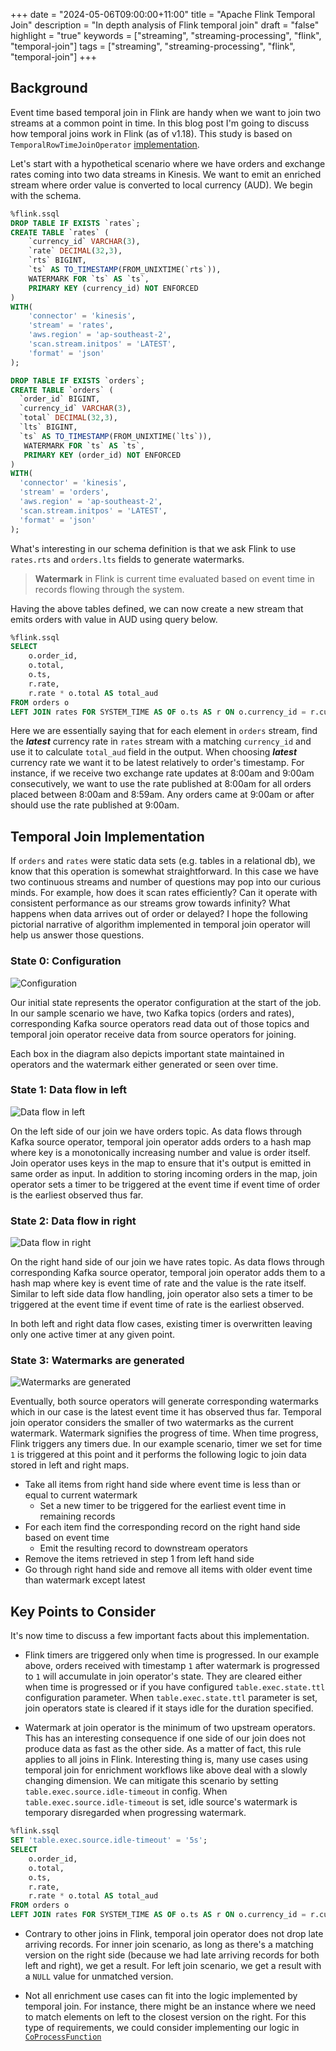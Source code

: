 +++
date = "2024-05-06T09:00:00+11:00"
title = "Apache Flink Temporal Join"
description = "In depth analysis of Flink temporal join"
draft = "false"
highlight = "true"
keywords = ["streaming", "streaming-processing", "flink", "temporal-join"]
tags = ["streaming", "streaming-processing", "flink", "temporal-join"]
+++

## Background

Event time based temporal join in Flink are handy when we want to join two streams at a common point in time. In this blog post I'm going to discuss how temporal joins work in Flink (as of v1.18). This study is based on `TemporalRowTimeJoinOperator` [implementation](https://github.com/apache/flink/blob/547e4b53ebe36c39066adcf3a98123a1f7890c15/flink-table/flink-table-runtime/src/main/java/org/apache/flink/table/runtime/operators/join/temporal/TemporalRowTimeJoinOperator.java#L4).

Let's start with a hypothetical scenario where we have orders and exchange rates coming into two data streams in Kinesis. We want to emit an enriched stream where order value is converted to local currency (AUD). We begin with the schema.

```sql
%flink.ssql
DROP TABLE IF EXISTS `rates`;
CREATE TABLE `rates` (
    `currency_id` VARCHAR(3),
    `rate` DECIMAL(32,3),
    `rts` BIGINT,
    `ts` AS TO_TIMESTAMP(FROM_UNIXTIME(`rts`)),
    WATERMARK FOR `ts` AS `ts`,
    PRIMARY KEY (currency_id) NOT ENFORCED
)
WITH(
    'connector' = 'kinesis',
    'stream' = 'rates',
    'aws.region' = 'ap-southeast-2',
    'scan.stream.initpos' = 'LATEST',
    'format' = 'json'
);

DROP TABLE IF EXISTS `orders`;
CREATE TABLE `orders` (
  `order_id` BIGINT,
  `currency_id` VARCHAR(3),
  `total` DECIMAL(32,3),
  `lts` BIGINT,
  `ts` AS TO_TIMESTAMP(FROM_UNIXTIME(`lts`)),
   WATERMARK FOR `ts` AS `ts`,
   PRIMARY KEY (order_id) NOT ENFORCED
)
WITH(
  'connector' = 'kinesis',
  'stream' = 'orders',
  'aws.region' = 'ap-southeast-2',
  'scan.stream.initpos' = 'LATEST',
  'format' = 'json'
);
```

What's interesting in our schema definition is that we ask Flink to use `rates.rts` and `orders.lts` fields to generate watermarks.

> **Watermark** in Flink is current time evaluated based on event time in records flowing through the system.

Having the above tables defined, we can now create a new stream that emits orders with value in AUD using query below.

```sql
%flink.ssql
SELECT 
    o.order_id,
    o.total,
    o.ts,
    r.rate,
    r.rate * o.total AS total_aud
FROM orders o
LEFT JOIN rates FOR SYSTEM_TIME AS OF o.ts AS r ON o.currency_id = r.currency_id;
```

Here we are essentially saying that for each element in `orders` stream, find the ***latest*** currency rate in `rates` stream with a matching `currency_id` and use it to calculate `total_aud` field in the output. When choosing ***latest*** currency rate we want it to be latest relatively to order's timestamp. For instance, if we receive two exchange rate updates at 8:00am and 9:00am consecutively, we want to use the rate published at 8:00am for all orders placed between 8:00am and 8:59am. Any orders came at 9:00am or after should use the rate published at 9:00am.

## Temporal Join Implementation

If `orders` and `rates` were static data sets (e.g. tables in a relational db), we know that this operation is somewhat straightforward. In this case we have two continuous streams and number of questions may pop into our curious minds. For example, how does it scan rates efficiently? Can it operate with consistent performance as our streams grow towards infinity? What happens when data arrives out of order or delayed? I hope the following pictorial narrative of algorithm implemented in temporal join operator will help us answer those questions.

### State 0: Configuration

![Configuration](/flink-temporal-join/join-state-0.png)

Our initial state represents the operator configuration at the start of the job. In our sample scenario we have, two Kafka topics (orders and rates), corresponding Kafka source operators read data out of those topics and temporal join operator receive data from source operators for joining.

Each box in the diagram also depicts important state maintained in operators and the watermark either generated or seen over time.

### State 1: Data flow in left
![Data flow in left](/flink-temporal-join/join-state-1.png)

On the left side of our join we have orders topic. As data flows through Kafka source operator, temporal join operator adds orders to a hash map where key is a monotonically increasing number and value is order itself. Join operator uses keys in the map to ensure that it's output is emitted in same order as input.
In addition to storing incoming orders in the map, join operator sets a timer to be triggered at the event time if event time of order is the earliest observed thus far.

### State 2: Data flow in right
![Data flow in right](/flink-temporal-join/join-state-2.png)

On the right hand side of our join we have rates topic. As data flows through corresponding Kafka source operator, temporal join operator adds them to a hash map where key is event time of rate and the value is the rate itself. Similar to left side data flow handling, join operator also sets a timer to be triggered at the event time if event time of rate is the earliest observed. 

In both left and right data flow cases, existing timer is overwritten leaving only one active timer at any given point.


### State 3: Watermarks are generated
![Watermarks are generated](/flink-temporal-join/join-state-3.png)

Eventually, both source operators will generate corresponding watermarks which in our case is the latest event time it has observed thus far. Temporal join operator considers the smaller of two watermarks as the current watermark. Watermark signifies the progress of time. When time progress, Flink triggers any timers due. In our example scenario, timer we set for time `1` is triggered at this point and it performs the following logic to join data stored in left and right maps.

- Take all items from right hand side where event time is less than or equal to current watermark 
  - Set a new timer to be triggered for the earliest event time in remaining records
- For each item find the corresponding record on the right hand side based on event time
  - Emit the resulting record to downstream operators
- Remove the items retrieved in step 1 from left hand side
- Go through right hand side and remove all items with older event time than watermark except latest

## Key Points to Consider 

It's now time to discuss a few important facts about this implementation.

- Flink timers are triggered only when time is progressed. In our example above, orders received with timestamp `1` after watermark is progressed to `1` will accumulate in join operator's state. They are cleared either when time is progressed or if you have configured `table.exec.state.ttl` configuration parameter. When `table.exec.state.ttl` parameter is set, join operators state is cleared if it stays idle for the duration specified.

- Watermark at join operator is the minimum of two upstream operators. This has an interesting consequence if one side of our join does not produce data as fast as the other side. As a matter of fact, this rule applies to all joins in Flink. Interesting thing is, many use cases using temporal join for enrichment workflows like above deal with a slowly changing dimension. We can mitigate this scenario by setting `table.exec.source.idle-timeout` in config. When `table.exec.source.idle-timeout` is set, idle source's watermark is temporary disregarded when progressing watermark.

```sql
%flink.ssql
SET 'table.exec.source.idle-timeout' = '5s';
SELECT 
    o.order_id,
    o.total,
    o.ts,
    r.rate,
    r.rate * o.total AS total_aud
FROM orders o
LEFT JOIN rates FOR SYSTEM_TIME AS OF o.ts AS r ON o.currency_id = r.currency_id;
```

- Contrary to other joins in Flink, temporal join operator does not drop late arriving records. For inner join scenario, as long as there's a matching version on the right side (because we had late arriving records for both left and right), we get a result. For left join scenario, we get a result with a `NULL` value for unmatched version.

- Not all enrichment use cases can fit into the logic implemented by temporal join. For instance, there might be an instance where we need to match elements on left to the closest version on the right. For this type of requirements, we could consider implementing our logic in [`CoProcessFunction`](https://nightlies.apache.org/flink/flink-docs-master/api/java/org/apache/flink/streaming/api/functions/co/CoProcessFunction.html)
